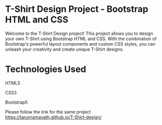 # T-Shirt Design Project - Bootstrap HTML and CSS
Welcome to the T-Shirt Design project! This project allows you to design your own T-Shirt using Bootstrap HTML and CSS. With the combination of Bootstrap's powerful layout components and custom CSS styles, you can unleash your creativity and create unique T-Shirt designs.
#  Technologies Used
HTML5

CSS3

Bootstrap5


Please follow the link for the same project  https://tarunramavath.github.io/T-Shirt-design/
